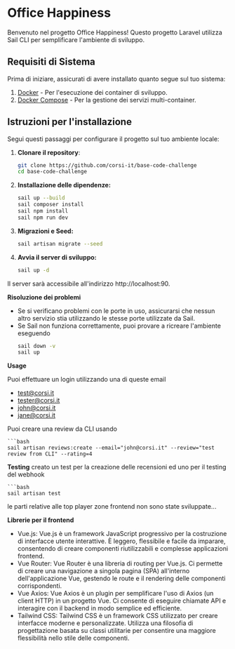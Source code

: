 # Office Happiness

Benvenuto nel progetto Office Happiness! Questo progetto Laravel utilizza Sail CLI per semplificare l'ambiente di sviluppo.

## Requisiti di Sistema

Prima di iniziare, assicurati di avere installato quanto segue sul tuo sistema:

1. [Docker](https://www.docker.com/products/docker-desktop) - Per l'esecuzione dei container di sviluppo.
2. [Docker Compose](https://docs.docker.com/compose/install/) - Per la gestione dei servizi multi-container.

## Istruzioni per l'installazione

Segui questi passaggi per configurare il progetto sul tuo ambiente locale:

1. **Clonare il repository**:

   ```bash
   git clone https://github.com/corsi-it/base-code-challenge
   cd base-code-challenge

2. **Installazione delle dipendenze:**

    ```bash
    sail up --build
    sail composer install
    sail npm install
    sail npm run dev

3. **Migrazioni e Seed:**

    ```bash
    sail artisan migrate --seed

4. **Avvia il server di sviluppo:**

    ```bash
    sail up -d

Il server sarà accessibile all'indirizzo http://localhost:90.

**Risoluzione dei problemi**

* Se si verificano problemi con le porte in uso, assicurarsi che nessun altro servizio stia utilizzando le stesse porte utilizzate da Sail.
* Se Sail non funziona correttamente, puoi provare a ricreare l'ambiente eseguendo 
    ```bash
    sail down -v 
    sail up
    
**Usage**

Puoi effettuare un login utilizzando una di queste email
* test@corsi.it
* tester@corsi.it
* john@corsi.it
* jane@corsi.it

Puoi creare una review da CLI usando

    ```bash
    sail artisan reviews:create --email="john@corsi.it" --review="test review from CLI" --rating=4

**Testing**
creato un test per la creazione delle recensioni ed uno per il testing del webhook

    ```bash
    sail artisan test


le parti relative alle top player zone frontend non sono state sviluppate...

**Librerie per il frontend**

* Vue.js: Vue.js è un framework JavaScript progressivo per la costruzione di interfacce utente interattive. È leggero, flessibile e facile da imparare, consentendo di creare componenti riutilizzabili e complesse applicazioni frontend.
* Vue Router: Vue Router è una libreria di routing per Vue.js. Ci permette di creare una navigazione a singola pagina (SPA) all'interno dell'applicazione Vue, gestendo le route e il rendering delle componenti corrispondenti.
* Vue Axios: Vue Axios è un plugin per semplificare l'uso di Axios (un client HTTP) in un progetto Vue. Ci consente di eseguire chiamate API e interagire con il backend in modo semplice ed efficiente.
* Tailwind CSS: Tailwind CSS è un framework CSS utilizzato per creare interfacce moderne e personalizzate. Utilizza una filosofia di progettazione basata su classi utilitarie per consentire una maggiore flessibilità nello stile delle componenti.
